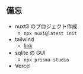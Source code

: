 ## 備忘

- nuxt3 のプロジェクト作成
  - `npx nuxi@latest init`
- tailwind
  - [link](https://tailwindcss.com/docs/guides/nuxtjs#standard)
- sqlite の GUI
  - `npx prisma studio`
- Vercel
